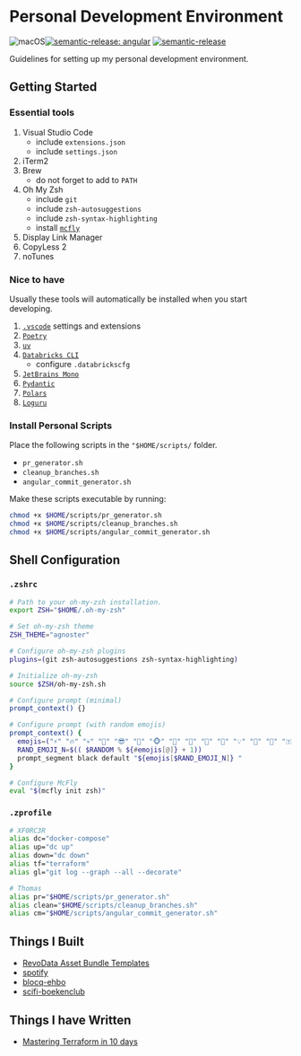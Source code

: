 # Personal Development Environment

![macOS](https://img.shields.io/badge/os-macOS-lightgrey?logo=apple)[![semantic-release: angular](https://img.shields.io/badge/semantic--release-angular-e10079?logo=semantic-release)](https://github.com/semantic-release/semantic-release)
[![semantic-release](https://github.com/thms317/personal-development-environment/actions/workflows/semantic-release.yml/badge.svg)](https://github.com/thms317/personal-development-environment/actions/workflows/semantic-release.yml)

Guidelines for setting up my personal development environment.

## Getting Started

### Essential tools

1. Visual Studio Code
   - include `extensions.json`
   - include `settings.json`
2. iTerm2
3. Brew
   - do not forget to add to `PATH`
4. Oh My Zsh
   - include `git`
   - include `zsh-autosuggestions`
   - include `zsh-syntax-highlighting`
   - install [`mcfly`](https://github.com/cantino/mcfly)
5. Display Link Manager
6. CopyLess 2
7. noTunes

### Nice to have

Usually these tools will automatically be installed when you start developing.

1. [`.vscode`](https://github.com/thms317/personal-development-environment/.vscode) settings and extensions
2. [`Poetry`](https://python-poetry.org/)
3. [`uv`](https://docs.astral.sh/uv/)
4. [`Databricks CLI`](https://docs.databricks.com/dev-tools/cli/index.html)
   - configure `.databrickscfg`
5. [`JetBrains Mono`](https://www.jetbrains.com/lp/mono/)
6. [`Pydantic`](https://docs.pydantic.dev)
7. [`Polars`](https://pola.rs/)
8. [`Loguru`](https://loguru.readthedocs.io/en/stable/)

### Install Personal Scripts

Place the following scripts in the `"$HOME/scripts/` folder.

- `pr_generator.sh`
- `cleanup_branches.sh`
- `angular_commit_generator.sh`

Make these scripts executable by running:

```bash
chmod +x $HOME/scripts/pr_generator.sh
chmod +x $HOME/scripts/cleanup_branches.sh
chmod +x $HOME/scripts/angular_commit_generator.sh
```

## Shell Configuration

### `.zshrc`

```bash
# Path to your oh-my-zsh installation.
export ZSH="$HOME/.oh-my-zsh"

# Set oh-my-zsh theme
ZSH_THEME="agnoster"

# Configure oh-my-zsh plugins
plugins=(git zsh-autosuggestions zsh-syntax-highlighting)

# Initialize oh-my-zsh
source $ZSH/oh-my-zsh.sh

# Configure prompt (minimal)
prompt_context() {}

# Configure prompt (with random emojis)
prompt_context() {
  emojis=("⚡️" "🔥" "💀" "👑" "😎" "🐸" "🐵" "🦄" "🌈" "🍻" "🚀" "💡" "🎉" "🔑" "🇹🇭" "🚦" "🌙")
  RAND_EMOJI_N=$(( $RANDOM % ${#emojis[@]} + 1))
  prompt_segment black default "${emojis[$RAND_EMOJI_N]} "
}

# Configure McFly
eval "$(mcfly init zsh)"
```

### `.zprofile`

```bash
# XF0RC3R
alias dc="docker-compose"
alias up="dc up"
alias down="dc down"
alias tf="terraform"
alias gl="git log --graph --all --decorate"

# Thomas
alias pr="$HOME/scripts/pr_generator.sh"
alias clean="$HOME/scripts/cleanup_branches.sh"
alias cm="$HOME/scripts/angular_commit_generator.sh"
```

## Things I Built

- [RevoData Asset Bundle Templates](https://github.com/revodatanl/revo-asset-bundle-templates)
- [spotify](https://github.com/thms317/spotify)
- [blocq-ehbo](https://github.com/thms317/blocq-ehbo)
- [scifi-boekenclub](https://github.com/thms317/scifi-boekenclub)

## Things I have Written

- [Mastering Terraform in 10 days](https://www.linkedin.com/pulse/mastering-terraform-10-days-thomas-brouwer/)
